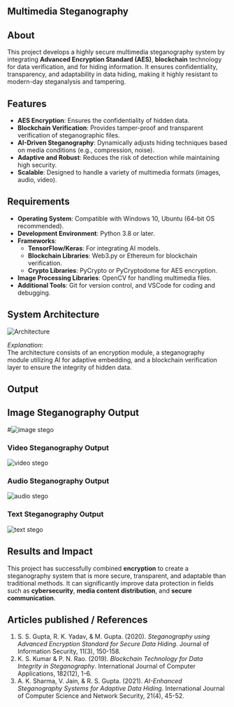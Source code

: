 ## Multimedia Steganography

## About
This project develops a highly secure multimedia steganography system by integrating **Advanced Encryption Standard (AES)**, **blockchain** technology for data verification, and for hiding information. It ensures confidentiality, transparency, and adaptability in data hiding, making it highly resistant to modern-day steganalysis and tampering.

## Features
- **AES Encryption**: Ensures the confidentiality of hidden data.
- **Blockchain Verification**: Provides tamper-proof and transparent verification of steganographic files.
- **AI-Driven Steganography**: Dynamically adjusts hiding techniques based on media conditions (e.g., compression, noise).
- **Adaptive and Robust**: Reduces the risk of detection while maintaining high security.
- **Scalable**: Designed to handle a variety of multimedia formats (images, audio, video).

## Requirements
- **Operating System**: Compatible with Windows 10, Ubuntu (64-bit OS recommended).
- **Development Environment**: Python 3.8 or later.
- **Frameworks**:
  - **TensorFlow/Keras**: For integrating AI models.
  - **Blockchain Libraries**: Web3.py or Ethereum for blockchain verification.
  - **Crypto Libraries**: PyCrypto or PyCryptodome for AES encryption.
- **Image Processing Libraries**: OpenCV for handling multimedia files.
- **Additional Tools**: Git for version control, and VSCode for coding and debugging.

## System Architecture
 ![Architecture](https://github.com/user-attachments/assets/f332bd96-7135-4f58-a140-53050ac87c78)
 
*Explanation*:  
The architecture consists of an encryption module, a steganography module utilizing AI for adaptive embedding, and a blockchain verification layer to ensure the integrity of hidden data.

## Output

## Image Steganography Output
#![image stego](https://github.com/user-attachments/assets/566ac4a3-cd51-4c65-8007-a448da87ea78)

### Video Steganography Output
![video stego](https://github.com/user-attachments/assets/2dbdc4ab-25ea-4555-927c-c7e6c2432e92)

### Audio Steganography Output
![audio stego](https://github.com/user-attachments/assets/5adbc7e8-9b44-4a46-892f-b44262850f2a)

### Text Steganography Output
![text stego](https://github.com/user-attachments/assets/0f785b19-98cf-4b25-b9fb-1168825f0b2b)


## Results and Impact
This project has successfully combined **encryption** to create a steganography system that is more secure, transparent, and adaptable than traditional methods. It can significantly improve data protection in fields such as **cybersecurity**, **media content distribution**, and **secure communication**.

## Articles published / References
1. S. S. Gupta, R. K. Yadav, & M. Gupta. (2020). *Steganography using Advanced Encryption Standard for Secure Data Hiding*. Journal of Information Security, 11(3), 150-158.
2. K. S. Kumar & P. N. Rao. (2019). *Blockchain Technology for Data Integrity in Steganography*. International Journal of Computer Applications, 182(12), 1-6.
3. A. K. Sharma, V. Jain, & R. S. Gupta. (2021). *AI-Enhanced Steganography Systems for Adaptive Data Hiding*. International Journal of Computer Science and Network Security, 21(4), 45-52.
